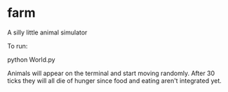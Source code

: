# farm
A silly little animal simulator

To run:

python World.py

Animals will appear on the terminal and start moving randomly. After 30 ticks they will all die of hunger since food and eating aren't integrated yet.
